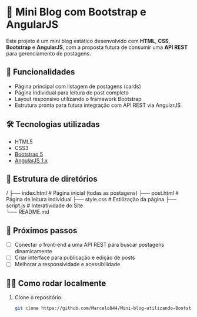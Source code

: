 # 📰 Mini Blog com Bootstrap e AngularJS

Este projeto é um mini blog estático desenvolvido com **HTML**, **CSS**, **Bootstrap** e **AngularJS**, com a proposta futura de consumir uma **API REST** para gerenciamento de postagens.

## 🚀 Funcionalidades

- Página principal com listagem de postagens (cards)
- Página individual para leitura de post completo
- Layout responsivo utilizando o framework Bootstrap
- Estrutura pronta para futura integração com API REST via AngularJS

## 🛠 Tecnologias utilizadas

- HTML5
- CSS3
- [Bootstrap 5](https://getbootstrap.com/)
- [AngularJS 1.x](https://angularjs.org/)

## 📁 Estrutura de diretórios
/
├── index.html # Página inicial (todas as postagens)
├── post.html # Página de leitura individual
├── style.css # Estilização da página
├── script.js # Interatividade do Site   
└── README.md

## 🔮 Próximos passos

- [ ] Conectar o front-end a uma API REST para buscar postagens dinamicamente
- [ ] Criar interface para publicação e edição de posts
- [ ] Melhorar a responsividade e acessibilidade

## 👨‍💻 Como rodar localmente

1. Clone o repositório:
   ```bash
   git clone https://github.com/Marcelo844/Mini-blog-utilizando-Bootstrap-com-API-de-AngularJS.git
